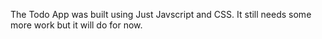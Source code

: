 The Todo App was built using Just Javscript and CSS. It still needs some more work but it will do for now.
